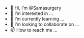 - 👋 Hi, I’m @Samasurgery
- 👀 I’m interested in ...
- 🌱 I’m currently learning ...
- 💞️ I’m looking to collaborate on ...
- 📫 How to reach me ...

<!---
Samasurgery/Samasurgery is a ✨ special ✨ repository because its `README.md` (this file) appears on your GitHub profile.
You can click the Preview link to take a look at your changes.
--->
